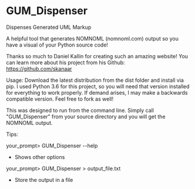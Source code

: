 # GUM_Dispenser

Dispenses Generated UML Markup

A helpful tool that generates NOMNOML (nomnoml.com) output so you have a visual of your Python source code!

Thanks so much to Daniel Kallin for creating such an amazing website!
You can learn more about his project from his Github: https://github.com/skanaar

Usage: Download the latest distribution from the dist folder and install via pip.
I used Python 3.6 for this project, so you will need that version installed for everything to work properly.
If demand arises, I may make a backwards compatible version.
Feel free to fork as well!

This was designed to run from the command line.
Simply call "GUM_Dispenser" from your source directory and you will get the NOMNOML output.

Tips:

your_prompt> GUM_Dispenser --help
- Shows other options

your_prompt> GUM_Dispenser > output_file.txt
- Store the output in a file
